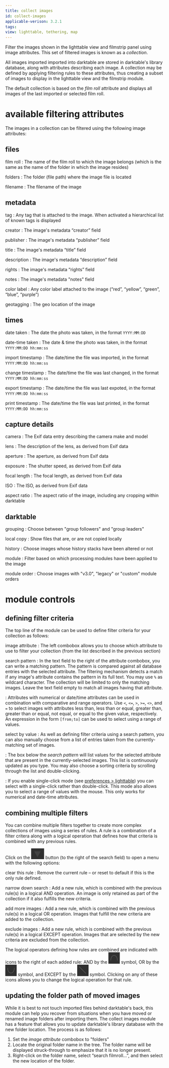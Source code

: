 ```yaml
---
title: collect images
id: collect-images
applicable-verison: 3.2.1
tags: 
view: lighttable, tethering, map
---
```


Filter the images shown in the lighttable view and filmstrip panel using image attributes. This set of filtered images is known as a _collection_.

 All images imported imported into darktable are stored in darktable's library database, along with attributes describing each image. A collection may be  defined by applying filtering rules to these attributes, thus creating a subset of images to display in the lighttable view and the filmstrip module.

The default collection is based on the _film roll_ attribute and displays all images of the last imported or selected film roll.

# available filtering attributes

The images in a collection can be filtered using the following image attributes:

## files

film roll 
: The name of the film roll to which the image belongs (which is the same as the name of the folder in which the image resides)

folders 
: The folder (file path) where the image file is located

filename 
: The filename of the image

## metadata

tag 
: Any tag that is attached to the image. When activated a hierarchical list of known tags is displayed

creator 
: The image's metadata “creator” field

publisher 
: The image's metadata “publisher” field

title 
: The image's metadata “title” field

description 
: The image's metadata “description” field

rights 
: The image's metadata “rights” field

notes
: The image's metadata "notes" field

color label 
: Any color label attached to the image (“red”, “yellow”, “green”, “blue”, “purple”)

geotagging 
: The geo location of the image 

## times

date taken
: The date the photo was taken, in the format `YYYY:MM:DD`

date-time taken
: The date & time the photo was taken, in the format `YYYY:MM:DD hh:mm:ss`

import timestamp
: The date/time the file was imported, in the format `YYYY:MM:DD hh:mm:ss`

change timestamp
: The date/time the file was last changed, in the format `YYYY:MM:DD hh:mm:ss`

export timestamp
: The date/time the file was last expoted, in the format `YYYY:MM:DD hh:mm:ss`

print timestamp
: The date/time the file was last printed, in the format `YYYY:MM:DD hh:mm:ss`

## capture details

camera 
: The Exif data entry describing the camera make and model

lens 
: The description of the lens, as derived from Exif data

aperture 
: The aperture, as derived from Exif data

exposure
: The shutter speed, as derived from Exif data

focal length 
: The focal length, as derived from Exif data

ISO 
: The ISO, as derived from Exif data

aspect ratio
: The aspect ratio of the image, including any cropping within darktable

## darktable

grouping
: Choose between "group followers" and "group leaders"

local copy
: Show files that are, or are not copied locally

history 
: Choose images whose history stacks have been altered or not

module
: Filter based on which processing modules have been applied to the image

module order
: Choose images with "v3.0", "legacy" or "custom" module orders

# module controls

## defining filter criteria

The top line of the module can be used to define filter criteria for your collection as follows:

image attribute
: The left combobox allows you to choose which attribute to use to filter your collection (from the list described in the previous section)

search pattern
: In the text field to the right of the attribute combobox, you can write a matching pattern. The pattern is compared against all database entries with the selected attribute. The filtering mechanism detects a match if any image's attribute contains the pattern in its full text. You may use `%` as wildcard character. The collection will be limited to only the matching images. Leave the text field empty to match all images having that attribute.

: Attributes with numerical or date/time attributes can be used in combination with comparative and range operators. Use `<`, `<=`, `>`, `>=`, `<>`, and `=` to select images with attributes less than, less than or equal, greater than, greater than or equal, not equal, or equal to the given value, respectively. An expression in the form `[from;to]` can be used to select using a range of values.

select by value
: As well as defining filter criteria using a search pattern, you can also manually choose from a list of entries taken from the currently-matching set of images.

: The box below the _search pattern_ will list values for the selected attribute that are present in the currently-selected images. This list is continuously updated as you type. You may also choose a sorting criteria by scrolling through the list and double-clicking.

: If you enable single-click mode (see [preferences > lighttable](../../../preferences-settings/lighttable.md)) you can select with a single-click rather than double-click. This mode also allows you to select a range of values with the mouse. This only works for numerical and date-time attributes.

## combining multiple filters

You can combine multiple filters together to create more complex collections of images using a series of rules. A rule is a combination of a filter critera along with a logical operation that defines how that criteria is combined with any previous rules.

Click on the ![collect-expander-icon](./collect-images/collect-expander.png) button (to the right of the search field) to open a menu with the following options:

clear this rule
: Remove the current rule – or reset to default if this is the only rule defined.

narrow down search
: Add a new rule, which is combined with the previous rule(s) in a logical AND operation. An image is only retained as part of the collection if it also fulfills the new criteria.

add more images
: Add a new rule, which is combined with the previous rule(s) in a logical OR operation. Images that fulfill the new criteria are added to the collection.

exclude images
: Add a new rule, which is combined with the previous rule(s) in a logical EXCEPT operation. Images that are selected by the new criteria are excluded from the collection.

The logical operators defining how rules are combined are indicated with icons to the right of each added rule: AND by the ![collect-and-icon](./collect-images/collect-and.png) symbol, OR by the ![collect-or-icon](./collect-images/collect-or.png) symbol, and EXCEPT by the ![collect-except-icon](./collect-images/collect-except.png) symbol. Clicking on any of these icons allows you to change the logical operation for that rule.

## updating the folder path of moved images

While it is best to not touch imported files behind darktable's back, this module can help you recover from situations when you have moved or renamed image folders after importing them. The collect images module has a feature that allows you to update darktable's library database with the new folder location. The process is as follows:

1. Set the _image attribute_ combobox to "folders" 
1. Locate the original folder name in the tree. The folder name will be displayed struck-through to emphasize that it is no longer present. 
1. Right-click on the folder name, select “search filmroll...”, and then select the new location of the folder.

